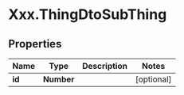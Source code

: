 # Xxx.ThingDtoSubThing

## Properties

Name | Type | Description | Notes
------------ | ------------- | ------------- | -------------
**id** | **Number** |  | [optional] 


